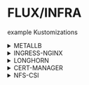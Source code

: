 # FLUX/INFRA

example Kustomizations

<details><summary>METALLB</summary>

```
---
apiVersion: kustomize.toolkit.fluxcd.io/v1
kind: Kustomization
metadata:
  name: metallb
  namespace: flux-system
spec:
  interval: 1h
  retryInterval: 1m
  timeout: 5m
  sourceRef:
    kind: GitRepository
    name: flux-system
  path: ./infra/metallb
  prune: true
  wait: true
  postBuild:
    substitute:
      IP_RANGE: 10.31.103.11-10.31.103.12
```

</details>

<details><summary>INGRESS-NGINX</summary>

```
---
apiVersion: kustomize.toolkit.fluxcd.io/v1
kind: Kustomization
metadata:
  name: ingress-nginx
  namespace: flux-system
spec:
  interval: 1h
  retryInterval: 1m
  timeout: 5m
  sourceRef:
    kind: GitRepository
    name: flux-system
  path: ./infra/ingress-nginx
  dependsOn:
    - name: metallb
  prune: true
  wait: true
```

</details>

<details><summary>LONGHORN</summary>

```
---
apiVersion: kustomize.toolkit.fluxcd.io/v1
kind: Kustomization
metadata:
  name: longhorn
  namespace: flux-system
spec:
  interval: 1h
  retryInterval: 1m
  timeout: 5m
  sourceRef:
    kind: GitRepository
    name: flux-system
  path: ./infra/longhorn
  prune: true
  wait: true
```

</details>

<details><summary>CERT-MANAGER</summary>

```
---
apiVersion: kustomize.toolkit.fluxcd.io/v1
kind: Kustomization
metadata:
  name: cert-manager
  namespace: flux-system
spec:
  interval: 1h
  retryInterval: 1m
  timeout: 5m
  sourceRef:
    kind: GitRepository
    name: flux-system
  path: ./infra/cert-manager
  prune: true
  wait: true
  postBuild:
    substituteFrom:
      - kind: Secret
        name: vault-flux-secrets
```

</details>

<details><summary>NFS-CSI</summary>

```
---
apiVersion: kustomize.toolkit.fluxcd.io/v1
kind: Kustomization
metadata:
  name: nfs-csi
  namespace: flux-system
spec:
  interval: 1h
  retryInterval: 1m
  timeout: 5m
  sourceRef:
    kind: GitRepository
    name: flux-system
  path: ./infra/nfs-csi
  prune: true
  wait: true
  postBuild:
    substitute:
      NFS_SERVER_FQDN: srvfiles-test.tiab.labda.sva.de
      NFS_SHARE_PATH: /var/nfs/k8s
```

</details>